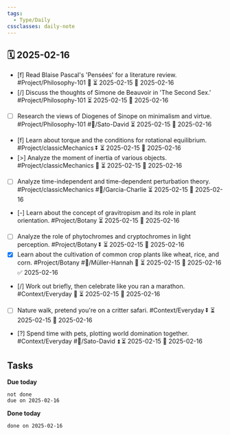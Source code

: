 ```yaml
---
tags:
  - Type/Daily
cssclasses: daily-note
---
```


## 🗓️ 2025-02-16

- [f] Read Blaise Pascal's 'Pensées' for a literature review. #Project/Philosophy-101 🔺 ⏳ 2025-02-15 📅 2025-02-16
- [/] Discuss the thoughts of Simone de Beauvoir in 'The Second Sex.' #Project/Philosophy-101 ⏳ 2025-02-15 📅 2025-02-16
- [ ] Research the views of Diogenes of Sinope on minimalism and virtue. #Project/Philosophy-101 #👤/Sato-David ⏳ 2025-02-15 📅 2025-02-16
- [f] Learn about torque and the conditions for rotational equilibrium. #Project/classicMechanics ⏬ ⏳ 2025-02-15 📅 2025-02-16
- [>] Analyze the moment of inertia of various objects. #Project/classicMechanics 🔽 ⏳ 2025-02-15 📅 2025-02-16
- [ ] Analyze time-independent and time-dependent perturbation theory. #Project/classicMechanics #👤/Garcia-Charlie ⏳ 2025-02-15 📅 2025-02-16
- [-] Learn about the concept of gravitropism and its role in plant orientation. #Project/Botany ⏳ 2025-02-15 📅 2025-02-16
- [ ] Analyze the role of phytochromes and cryptochromes in light perception. #Project/Botany ⏬ ⏳ 2025-02-15 📅 2025-02-16
- [x] Learn about the cultivation of common crop plants like wheat, rice, and corn. #Project/Botany #👤/Müller-Hannah 🔼 ⏳ 2025-02-15 📅 2025-02-16 ✅ 2025-02-16
- [/] Work out briefly, then celebrate like you ran a marathon. #Context/Everyday 🔽 ⏳ 2025-02-15 📅 2025-02-16
- [ ] Nature walk, pretend you're on a critter safari. #Context/Everyday ⏬ ⏳ 2025-02-15 📅 2025-02-16
- [?] Spend time with pets, plotting world domination together. #Context/Everyday #👤/Sato-David ⏫ ⏳ 2025-02-15 📅 2025-02-16

## Tasks

**Due today**

```tasks
not done
due on 2025-02-16
```

**Done today**

```tasks
done on 2025-02-16
```
            